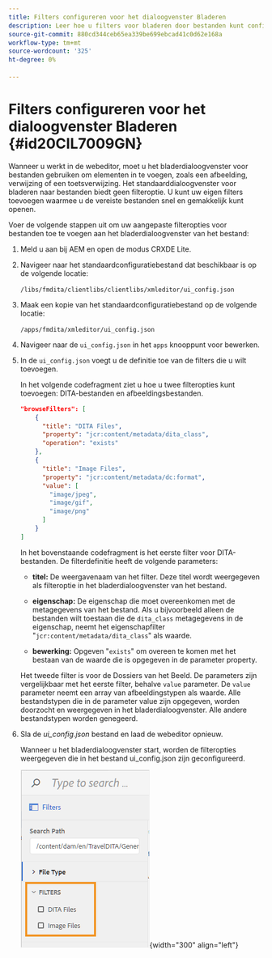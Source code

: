 ```yaml
---
title: Filters configureren voor het dialoogvenster Bladeren
description: Leer hoe u filters voor bladeren door bestanden kunt configureren
source-git-commit: 880cd344ceb65ea339be699ebcad41c0d62e168a
workflow-type: tm+mt
source-wordcount: '325'
ht-degree: 0%

---
```


# Filters configureren voor het dialoogvenster Bladeren {#id20CIL7009GN}

Wanneer u werkt in de webeditor, moet u het bladerdialoogvenster voor bestanden gebruiken om elementen in te voegen, zoals een afbeelding, verwijzing of een toetsverwijzing. Het standaarddialoogvenster voor bladeren naar bestanden biedt geen filteroptie. U kunt uw eigen filters toevoegen waarmee u de vereiste bestanden snel en gemakkelijk kunt openen.

Voer de volgende stappen uit om uw aangepaste filteropties voor bestanden toe te voegen aan het bladerdialoogvenster van het bestand:

1. Meld u aan bij AEM en open de modus CRXDE Lite.

1. Navigeer naar het standaardconfiguratiebestand dat beschikbaar is op de volgende locatie:

   `/libs/fmdita/clientlibs/clientlibs/xmleditor/ui_config.json`

1. Maak een kopie van het standaardconfiguratiebestand op de volgende locatie:

   `/apps/fmdita/xmleditor/ui_config.json`

1. Navigeer naar de `ui_config.json` in het `apps` knooppunt voor bewerken.

1. In de `ui_config.json` voegt u de definitie toe van de filters die u wilt toevoegen.

   In het volgende codefragment ziet u hoe u twee filteropties kunt toevoegen: DITA-bestanden en afbeeldingsbestanden.

   ```json
   "browseFilters": [
       {
         "title": "DITA Files",
         "property": "jcr:content/metadata/dita_class",
         "operation": "exists"
       },
       {
         "title": "Image Files",
         "property": "jcr:content/metadata/dc:format",
         "value": [        
           "image/jpeg",
           "image/gif",
           "image/png"
         ]
       }
   ]
   ```

   In het bovenstaande codefragment is het eerste filter voor DITA-bestanden. De filterdefinitie heeft de volgende parameters:

   - **titel:**   De weergavenaam van het filter. Deze titel wordt weergegeven als filteroptie in het bladerdialoogvenster van het bestand.

   - **eigenschap:**   De eigenschap die moet overeenkomen met de metagegevens van het bestand. Als u bijvoorbeeld alleen de bestanden wilt toestaan die de `dita_class` metagegevens in de eigenschap, neemt het eigenschapfilter &quot;`jcr:content/metadata/dita_class`&quot; als waarde.

   - **bewerking:**   Opgeven &quot;`exists`&quot; om overeen te komen met het bestaan van de waarde die is opgegeven in de parameter property.

   Het tweede filter is voor de Dossiers van het Beeld. De parameters zijn vergelijkbaar met het eerste filter, behalve `value` parameter. De `value` parameter neemt een array van afbeeldingstypen als waarde. Alle bestandstypen die in de parameter value zijn opgegeven, worden doorzocht en weergegeven in het bladerdialoogvenster. Alle andere bestandstypen worden genegeerd.

1. Sla de *ui\_config.json* bestand en laad de webeditor opnieuw.

   Wanneer u het bladerdialoogvenster start, worden de filteropties weergegeven die in het bestand ui\_config.json zijn geconfigureerd.

   ![](assets/file-browse-custom-filters.png){width="300" align="left"}
